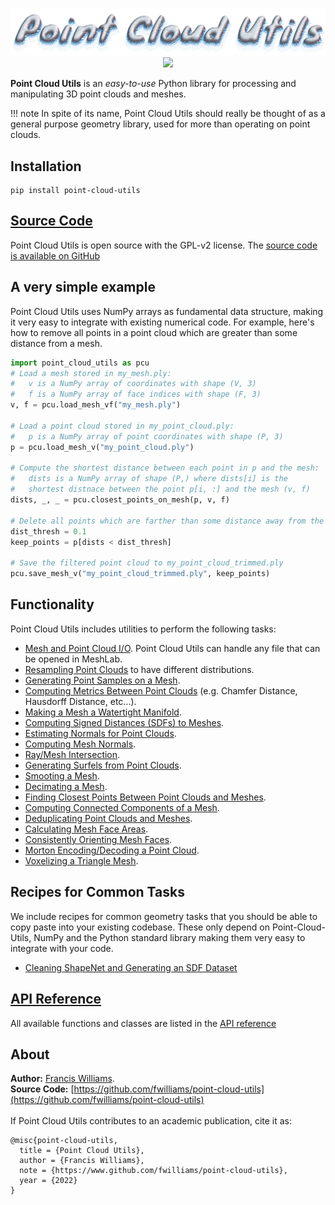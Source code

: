 <p align="center">
  <img src="imgs/logo_crop.png">
  <img src="imgs/pcu_teaser_3.png">
</p>

**Point Cloud Utils** is an _easy-to-use_ Python library for processing
and manipulating 3D point clouds and meshes.

!!! note
    In spite of its name, Point Cloud Utils should really be thought of as a general purpose geometry library, used for more than operating on point clouds.

## Installation
``` shell
pip install point-cloud-utils
```

## [Source Code](https://github.com/fwilliams/point-cloud-utils)
Point Cloud Utils is open source with the GPL-v2 license. The [source code is available on GitHub](https://github.com/fwilliams/point-cloud-utils)

## A very simple example
Point Cloud Utils uses NumPy arrays as fundamental data structure, making it very easy to integrate with existing numerical code.
For example, here's how to remove all points in a point cloud which are greater than some distance from a mesh.

``` py
import point_cloud_utils as pcu
# Load a mesh stored in my_mesh.ply:
#   v is a NumPy array of coordinates with shape (V, 3)
#   f is a NumPy array of face indices with shape (F, 3)
v, f = pcu.load_mesh_vf("my_mesh.ply")

# Load a point cloud stored in my_point_cloud.ply:
#   p is a NumPy array of point coordinates with shape (P, 3)
p = pcu.load_mesh_v("my_point_cloud.ply")

# Compute the shortest distance between each point in p and the mesh:
#   dists is a NumPy array of shape (P,) where dists[i] is the
#   shortest distnace between the point p[i, :] and the mesh (v, f)
dists, _, _ = pcu.closest_points_on_mesh(p, v, f)

# Delete all points which are farther than some distance away from the mesh
dist_thresh = 0.1
keep_points = p[dists < dist_thresh]

# Save the filtered point cloud to my_point_cloud_trimmed.ply
pcu.save_mesh_v("my_point_cloud_trimmed.ply", keep_points)
```



## Functionality
Point Cloud Utils includes utilities to perform the following tasks:

* [Mesh and Point Cloud I/O](sections/mesh_io). Point Cloud Utils can handle any file that can be opened in MeshLab.
* [Resampling Point Clouds](sections/point_cloud_resampling) to have different distributions.
* [Generating Point Samples on a Mesh](sections/mesh_sampling).
* [Computing Metrics Between Point Clouds](sections/shape_metrics) (e.g. Chamfer Distance, Hausdorff Distance, etc...).
* [Making a Mesh a Watertight Manifold](sections/watertight_manifold).
* [Computing Signed Distances (SDFs) to Meshes](sections/mesh_sdf).
* [Estimating Normals for Point Clouds](sections/point_cloud_normal_estimation).
* [Computing Mesh Normals](sections/mesh_normal_estimation).
* [Ray/Mesh Intersection](sections/ray_mesh_intersection).
* [Generating Surfels from Point Clouds](sections/surfels).
* [Smooting a Mesh](sections/mesh_smoothing).
* [Decimating a Mesh](sections/mesh_decimation).
* [Finding Closest Points Between Point Clouds and Meshes](sections/closest_point_on_mesh).
* [Computing Connected Components of a Mesh](sections/computing_connected_components_of_a_mesh).
* [Deduplicating Point Clouds and Meshes](sections/deduplicating_point_clouds_and_meshes).
* [Calculating Mesh Face Areas](sections/calculating_mesh_face_areas).
* [Consistently Orienting Mesh Faces](sections/consistently_orienting_mesh_faces.md).
* [Morton Encoding/Decoding a Point Cloud](sections/morton_coding.md).
* [Voxelizing a Triangle Mesh](sections/voxelizing_a_triangle_mesh.md).

## Recipes for Common Tasks
We include recipes for common geometry tasks that you should be able to copy paste into your existing codebase. These only depend on Point-Cloud-Utils, NumPy and the Python standard library making them very easy to integrate with your code.

* [Cleaning ShapeNet and Generating an SDF Dataset](sections/cleaning_shapenet)

## [API Reference](sections/api_reference.md)
All available functions and classes are listed in the [API reference](sections/api_reference.md)

## About
**Author:** [Francis Williams](https://www.fwilliams.info).
<br>
**Source Code:** [https://github.com/fwilliams/point-cloud-utils](https://github.com/fwilliams/point-cloud-utils)
<br><br>
If Point Cloud Utils contributes to an academic publication, cite it as:
```
@misc{point-cloud-utils,
  title = {Point Cloud Utils},
  author = {Francis Williams},
  note = {https://www.github.com/fwilliams/point-cloud-utils},
  year = {2022}
}
```